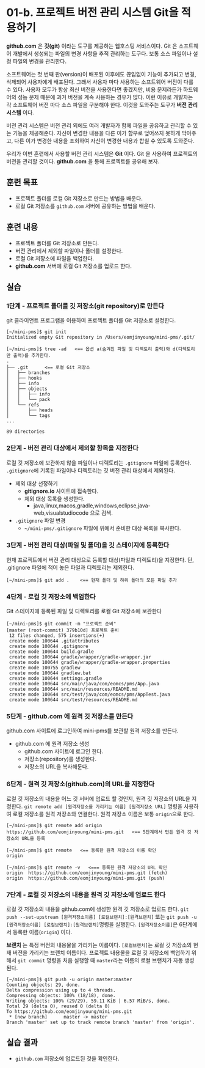 # 01-b. 프로젝트 버전 관리 시스템 Git을 적용하기

**github.com** 은 **깃(git)** 이라는 도구를 제공하는 웹호스팅 서비스이다. 
Git 은 소프트웨어 개발에서 생성되는 파일의 변경 사항을 추적 관리하는 도구다. 
보통 소스 파일이나 설정 파일의 변경을 관리한다.

소프트웨어는 첫 번째 판(version)이 배포된 이후에도 끊임없이 기능이 추가되고 변경, 삭제되어 사용자에게 배포된다. 
그래서 사용자 마다 사용하는 소프트웨어 버전이 다를 수 있다. 
사용자 모두가 항상 최신 버전을 사용한다면 좋겠지만, 
비용 문제라든가 하드웨어의 성능 문제 때문에 과거 버전을 계속 사용하는 경우가 많다. 
이런 이유로 개발자는 각 소프트웨어 버전 마다 소스 파일을 구분해야 한다. 
이것을 도와주는 도구가 **버전 관리 시스템** 이다.

버전 관리 시스템은 버전 관리 외에도 여러 개발자가 함께 파일을 공유하고 관리할 수 있는 기능을 제공해준다. 
자신이 변경한 내용을 다른 이가 함부로 덮어쓰지 못하게 막아주고, 
다른 이가 변경한 내용을 조회하여 자신이 변경한 내용과 합칠 수 있도록 도와준다.

우리가 이번 훈련에서 사용할 버전 관리 시스템은 **Git** 이다. 
Git 을 사용하여 프로젝트의 버전을 관리할 것이다. 
**github.com** 을 통해 프로젝트를 공유해 보자.

## 훈련 목표

- 프로젝트 폴더를 로컬 Git 저장소로 만드는 방법을 배운다.
- 로컬 Git 저장소를 `github.com` 서버에 공유하는 방법을 배운다.

## 훈련 내용

- 프로젝트 폴더를 Git 저장소로 만든다.
- 버전 관리에서 제외할 파일이나 폴더를 설정한다.
- 로컬 Git 저장소에 파일을 백업한다.
- **github.com** 서버에 로컬 Git 저장소를 업로드 한다.

## 실습

### 1단계 - 프로젝트 폴더를 깃 저장소(git repository)로 만든다

git 클라이언트 프로그램을 이용하여 프로젝트 폴더를 Git 저장소로 설정한다.

```console
[~/mini-pms]$ git init
Initialized empty Git repository in /Users/eomjinyoung/mini-pms/.git/

[~/mini-pms]$ tree -ad   <== 옵션 a(숨겨진 파일 및 디렉토리 출력)와 d(디렉토리만 출력)를 추가한다.
.
├── .git      <== 로컬 Git 저장소
│   ├── branches
│   ├── hooks
│   ├── info
│   ├── objects
│   │   ├── info
│   │   └── pack
│   └── refs
│       ├── heads
│       └── tags
...

89 directories
```

### 2단계 - 버전 관리 대상에서 제외할 항목을 지정한다

로컬 깃 저장소에 보관하지 않을 파일이나 디렉토리는 `.gitignore` 파일에 등록한다.
`.gitignore`에 기록된 파일이나 디렉토리는 깃 버전 관리 대상에서 제외된다.

- 제외 대상 선정하기
  - **gitignore.io** 사이트에 접속한다.
  - 제외 대상 목록을 생성한다.
    - java,linux,macos,gradle,windows,eclipse,java-web,visualstudiocode 으로 검색.
- `.gitignore` 파일 변경
  - `~/mini-pms/.gitignore` 파일에 위에서 준비한 대상 목록을 복사한다.

### 3단계 - 버전 관리 대상(파일 및 폴더)을 깃 스테이지에 등록한다

현재 프로젝트에서 버전 관리 대상으로 등록할 대상(파일과 디렉토리)을 지정한다.
단, .gitignore 파일에 적어 놓은 파일과 디렉토리는 제외한다.

```console
[~/mini-pms]$ git add .    <== 현재 폴더 및 하위 폴더의 모든 파일 추가
```

### 4단계 - 로컬 깃 저장소에 백업한다

Git 스테이지에 등록된 파일 및 디렉토리를 로컬 Git 저장소에 보관한다

```console
[~/mini-pms]$ git commit -m "프로젝트 준비"
[master (root-commit) 379b10d] 프로젝트 준비
 12 files changed, 575 insertions(+)
 create mode 100644 .gitattributes
 create mode 100644 .gitignore
 create mode 100644 build.gradle
 create mode 100644 gradle/wrapper/gradle-wrapper.jar
 create mode 100644 gradle/wrapper/gradle-wrapper.properties
 create mode 100755 gradlew
 create mode 100644 gradlew.bat
 create mode 100644 settings.gradle
 create mode 100644 src/main/java/com/eomcs/pms/App.java
 create mode 100644 src/main/resources/README.md
 create mode 100644 src/test/java/com/eomcs/pms/AppTest.java
 create mode 100644 src/test/resources/README.md
```

### 5단계 - **github.com** 에 원격 깃 저장소를 만든다

github.com 사이트에 로그인하여 mini-pms를 보관할 원격 저장소를 만든다.

- github.com 에 원격 저장소 생성
  - github.com 사이트에 로그인 한다.
  - 저장소(repository)를 생성한다.
  - 저장소의 URL을 복사해둔다.

### 6단계 - 원격 깃 저장소(github.com)의 URL을 지정한다

로컬 깃 저장소의 내용을 어느 깃 서버에 업로드 할 것인지, 원격 깃 저장소의 URL을 지정한다.
`git remote add [원격저장소를 가리키는 이름] [원격저장소 URL]` 명령을 사용하여
로컬 저장소를 원격 저장소와 연결한다.
원격 저장소 이름은 보통 `origin`으로 한다.

```console
[~/mini-pms]$ git remote add origin https://github.com/eomjinyoung/mini-pms.git   <== 5단계에서 만든 원격 깃 저장소의 URL을 등록

[~/mini-pms]$ git remote   <== 등록한 원격 저장소의 이름 확인
origin

[~/mini-pms]$ git remote -v   <=== 등록한 원격 저장소의 URL 확인
origin	https://github.com/eomjinyoung/mini-pms.git (fetch)
origin	https://github.com/eomjinyoung/mini-pms.git (push)
```

### 7단계 - 로컬 깃 저장소의 내용을 원격 깃 저장소에 업로드 한다

로컬 깃 저장소의 내용을 github.com에 생성한 원격 깃 저장소로 업로드 한다.
`git push --set-upstream [원격저장소이름] [로컬브랜치]:[원격브랜치]`
또는 `git push -u [원격저장소이름] [로컬브랜치]:[원격브랜치]`명령을 실행한다.
`[원격저장소이름]`은 6단계에서 등록한 이름(`origin`) 이다.

**브랜치** 는 특정 버전의 내용물을 가리키는 이름이다.
`[로컬브랜치]`는 로컬 깃 저장소의 현재 버전을 가리키는 브랜치 이름이다.
프로젝트 내용물을 로컬 깃 저장소에 백업하기 위해서 `git commit` 명령을 처음 실행할 때
`master`라는 이름의 로컬 브랜치가 자동 생성된다.

```console
[~/mini-pms]$ git push -u origin master:master
Counting objects: 29, done.
Delta compression using up to 4 threads.
Compressing objects: 100% (18/18), done.
Writing objects: 100% (29/29), 59.11 KiB | 6.57 MiB/s, done.
Total 29 (delta 0), reused 0 (delta 0)
To https://github.com/eomjinyoung/mini-pms.git
 * [new branch]      master -> master
Branch 'master' set up to track remote branch 'master' from 'origin'.

```

## 실습 결과

- `github.com` 저장소에 업로드된 것을 확인한다.
